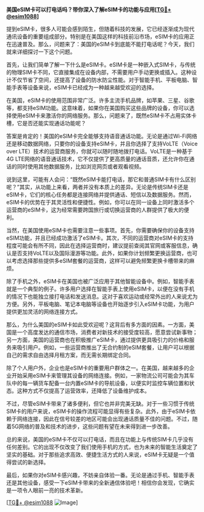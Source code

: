 **美国eSIM卡可以打电话吗？带你深入了解eSIM卡的功能与应用[[TG💪+ @esim1088](https://t.me/s/esim1088)]**

提到eSIM卡，很多人可能会感到陌生，但随着科技的发展，它已经逐渐成为现代通讯设备的重要组成部分。特别是在美国这样的科技前沿市场，eSIM卡的应用正在迅速普及。那么，问题来了：美国的eSIM卡到底能不能打电话呢？今天，我们就来详细探讨一下这个问题。

首先，让我们简单了解一下什么是eSIM卡。eSIM卡是一种嵌入式SIM卡，与传统的物理SIM卡不同，它直接集成在设备内部，不需要用户手动更换或插入。这种设计不仅节省了空间，还提高了设备的防水防尘性能。对于智能手机、平板电脑、智能手表等设备来说，eSIM卡已经成为一种越来越受欢迎的选择。

在美国，eSIM卡的使用范围非常广泛。许多主流手机品牌，如苹果、三星、谷歌等，都支持eSIM功能。这意味着，如果你在美国购买这些品牌的设备，你可以选择使用eSIM卡来激活你的网络服务。那么，问题来了，既然eSIM卡不占用实体卡槽，它是否还能实现通话功能呢？

答案是肯定的！美国的eSIM卡完全能够支持语音通话功能。无论是通过Wi-Fi网络还是移动数据网络，只要你的设备支持eSIM卡，并且你选择了支持VoLTE（Voice over LTE）技术的运营商服务，你就可以随时随地拨打电话。VoLTE是一种基于4G LTE网络的语音通话技术，它不仅提供了更高质量的通话音质，还允许你在通话的同时使用其他数据服务，比如浏览网页或者观看视频。

说到这里，可能有人会问：“既然eSIM卡能打电话，那它和普通SIM卡有什么区别呢？”其实，从功能上来看，两者并没有本质上的差异。无论是传统SIM卡还是eSIM卡，它们的核心任务都是连接网络并提供通话、短信以及数据服务。然而，eSIM卡的优势在于其灵活性和便捷性。例如，你可以在同一设备上同时激活多个运营商的eSIM卡，这为经常需要跨国旅行或切换运营商的人群提供了极大的便利。

当然，在美国使用eSIM卡也需要注意一些事项。首先，你需要确保你的设备支持eSIM功能，并且已经成功激活了eSIM卡。其次，不同的运营商对eSIM卡的支持程度可能会有所不同，因此在选择运营商时，建议提前查阅其官网或客服信息，确认是否支持VoLTE以及国际漫游等功能。此外，如果你计划频繁更换运营商，也可以考虑选择那些提供多eSIM套餐的运营商，这样可以避免频繁更换卡槽带来的麻烦。

除了手机之外，eSIM卡在美国也被广泛应用于其他智能设备中。例如，智能手表就是一个典型的例子。许多用户选择在智能手表上使用eSIM卡，以便在没有手机的情况下也能独立接打电话和发送消息。这对于喜欢运动或经常外出的人来说尤为方便。另外，平板电脑、笔记本电脑等设备也开始逐步引入eSIM卡功能，为用户提供更加灵活的网络连接方式。

那么，为什么美国的eSIM卡如此受欢迎呢？这背后有多方面的因素。一方面，美国是一个高度发达的通信市场，消费者对新技术的接受度较高，愿意尝试新事物；另一方面，美国的运营商也在积极推广eSIM卡，通过提供更具吸引力的价格和服务来吸引用户。例如，一些运营商推出了无合约制的eSIM套餐，让用户可以根据自己的需求自由选择月租方案，而无需长期绑定合同。

除了个人用户外，企业也是eSIM卡的重要用户群体之一。在美国，越来越多的企业开始采用eSIM卡来管理其设备的网络连接。例如，一家物流公司可能会为其车队中的每一辆货车配备一台内置eSIM卡的导航设备，以便实时监控车辆位置和状态。这种方式不仅提高了运营效率，还降低了设备维护成本。

不过，尽管eSIM卡带来了诸多便利，但它也并非完美无缺。对于一些习惯于传统SIM卡的用户来说，eSIM卡的操作流程可能显得有些复杂。此外，由于eSIM卡依赖于网络连接，因此在信号较差的地区可能会出现通话质量不佳的问题。不过，随着5G网络的普及和技术的进步，这些问题有望在未来得到进一步改善。

总的来说，美国的eSIM卡不仅可以打电话，而且在功能上与传统SIM卡几乎没有任何差别。它的出现不仅改变了我们使用手机的方式，也为未来的智能生活奠定了坚实的基础。对于那些追求高效、便捷生活方式的人来说，eSIM卡无疑是一个值得尝试的新选择。

最后，如果你对eSIM卡感兴趣，不妨亲自体验一番。无论是通过手机、智能手表还是其他设备，感受一下eSIM卡带来的全新通信体验吧！相信你会发现，它确实是一项令人眼前一亮的技术革新。

[[TG💪+ @esim1088](https://t.me/s/esim1088) ![Image](https://i.postimg.cc/4NQfJmqS/Snipaste-2025-05-13-00-14-12.png)]